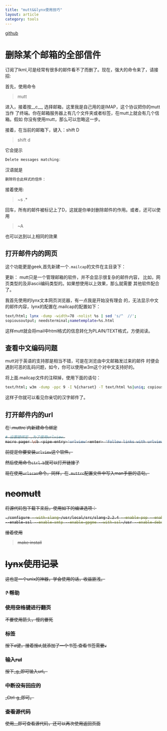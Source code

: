 ```yaml
---
title: "mutt&&lynx使用技巧"
layout: article
category: tools
---
```



[github](https://github.com/yuzibo/configure_file/tree/master/mutt)

# 删除某个邮箱的全部信件

订阅了lkml,可是经常有很多的邮件看不了而删了。现在，强大的命令来了，请接招:

首先，使用命令

>mutt

进入，接着按__c__, 选择邮箱，这里我是自己用的是IMAP，这个协议把你的mutt当作
了终端。你在邮箱服务器上有几个文件夹或者标签，在mutt上就会有几个信箱。假如
你没有使用mutt，那么可以忽略这一步。

接着，在当前的邮箱下，键入：shift D

> shift d

它会提示

```c
Delete messages matching:
```
汉语就是

```c
删除符合此样式的信件：
```

接着使用:

> ~s .*

回车，所有的邮件被标记上了D，这就是你单封删除邮件的作用。或者，还可以使用

>~A

也可以达到以上相同的效果

## 打开邮件内的网页

这个功能更是geek,首先新建一个`.mailcap`的文件在主目录下：

更新： mutt只是一个管理邮箱的软件，并不会显示很复杂的邮件内容，
比如，网页类型的及非ascii编码类型的。如果想使用以上效果，那么就需要
其他软件配合了。

我首先使用的lynx文本网页浏览器，有一点我是开始没有理会
的，无法显示中文的邮件内容，lynx的配置在.mailcap的配置如下：

```bash
text/html; lynx -dump -width=78 -nolist %s | sed 's/^  //';
sopiousoutput; needsterminal;nametemplate=%s.html

```

这样mutt就会将mail中html格式的信息转化为PLAIN/TEXT格式，方便阅读。

## 查看中文编码问题

mutt对于英语的支持那是相当不错，可是在浏览由中文邮箱发过来的邮件
时便会遇到可恶的乱码问题，如今，你可以使用w3m这个对中文支持好的。

将上面.mailcap文件的注释掉，使用下面的语句：

```bash
text/html; w3m -dump -ppc 9 -I %{charset} -T text/html %s|uniq; copiousoutput
```

这样子你就可以看见你亲切的汉字邮件了。

## 打开邮件内的url

<del>
在`.muttrc`内新建命令绑定

```bash
# 设置键绑定 ,为了使用urlview.
macro pager \cb <pipe-entry>'urlview'<enter> 'Follow links with urlview'
```

前提是你要安装`urlview`这个软件。

然后使用命令`ctrl-b`就可以打开链接了
</del>

现在使用`urlscan`命令，同样，在`.muttrc`配置文件中写入man手册的语句。

# neomutt

将源代码包下载下来后，使用如下的编译选项：

```bash
./configure --with-slang=/usr/local/src/slang-2.2.4 --enable-pop --enable-imap
--enable-ssl --enable-smtp --enable-gpgme --with-ssl=/usr --enable-debug
```

接着使用

> make install



# lynx使用记录

这也是一个unix的神器，学会使用的话，收益匪浅。

###  *?* 帮助

### 使用空格键进行翻页
不要使用箭头，慢的要死

### 标签
按下*a*键，接着按*d*,就添加了一个书签.查看书签需要`v`

### 输入rul
按下_g_即可输入url。

### 中断没有回应的
_Ctrl-g_即可。

### 查看源代码
使用_\_即可查看源代码，还可以再次使用返回页面

